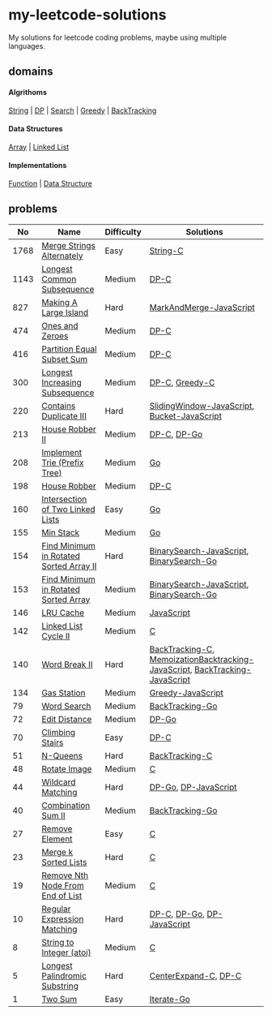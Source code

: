 # my-leetcode-solutions
My solutions for leetcode coding problems, maybe using multiple languages.

## domains
#### Algrithoms
[String](./domains/Algrithoms/String.md) | [DP](./domains/Algrithoms/DP.md) | [Search](./domains/Algrithoms/Search.md) | [Greedy](./domains/Algrithoms/Greedy.md) | [BackTracking](./domains/Algrithoms/BackTracking.md)
#### Data Structures
[Array](./domains/Data%20Structures/Array.md) | [Linked List](./domains/Data%20Structures/Linked%20List.md)
#### Implementations
[Function](./domains/Implementations/Function.md) | [Data Structure](./domains/Implementations/Data%20Structure.md)

## problems
| No | Name | Difficulty | Solutions |
| -- | -- | -- | -- |
| 1768 | [Merge Strings Alternately](https://leetcode.cn/problems/Merge-Strings-Alternately) | Easy | [String-C](./solutions/algrithoms/Merge%20Strings%20Alternately/string.c) |
| 1143 | [Longest Common Subsequence](https://leetcode.cn/problems/Longest-Common-Subsequence) | Medium | [DP-C](./solutions/algrithoms/Longest%20Common%20Subsequence/dp.c) |
| 827 | [Making A Large Island](https://leetcode.cn/problems/Making-A-Large-Island) | Hard | [MarkAndMerge-JavaScript](./solutions/algrithoms/Making%20A%20Large%20Island/mark-and-merge.js) |
| 474 | [Ones and Zeroes](https://leetcode.cn/problems/Ones-and-Zeroes) | Medium | [DP-C](./solutions/algrithoms/Ones%20and%20Zeroes/dp.c) |
| 416 | [Partition Equal Subset Sum](https://leetcode.cn/problems/Partition-Equal-Subset-Sum) | Medium | [DP-C](./solutions/algrithoms/Partition%20Equal%20Subset%20Sum/dp.c) |
| 300 | [Longest Increasing Subsequence](https://leetcode.cn/problems/Longest-Increasing-Subsequence) | Medium | [DP-C](./solutions/algrithoms/Longest%20Increasing%20Subsequence/dp.c), [Greedy-C](./solutions/algrithoms/Longest%20Increasing%20Subsequence/greedy.c) |
| 220 | [Contains Duplicate III](https://leetcode.cn/problems/Contains-Duplicate-III) | Hard | [SlidingWindow-JavaScript](./solutions/algrithoms/Contains%20Duplicate%20III/sliding-window.js), [Bucket-JavaScript](./solutions/algrithoms/Contains%20Duplicate%20III/bucket.js) |
| 213 | [House Robber II](https://leetcode.cn/problems/House-Robber-II) | Medium | [DP-C](./solutions/algrithoms/House%20Robber%20II/dp.c), [DP-Go](./solutions/algrithoms/House%20Robber%20II/dp.go) |
| 208 | [Implement Trie (Prefix Tree)](https://leetcode.cn/problems/Implement-Trie-(Prefix-Tree)) | Medium | [Go](./solutions/implementations/Implement%20Trie%20(Prefix%20Tree)/trie.go) |
| 198 | [House Robber](https://leetcode.cn/problems/House-Robber) | Medium | [DP-C](./solutions/algrithoms/House%20Robber/dp.c) |
| 160 | [Intersection of Two Linked Lists](https://leetcode.cn/problems/Intersection-of-Two-Linked-Lists) | Easy | [Go](./solutions/data%20structures/Intersection%20of%20Two%20Linked%20Lists/list.go) |
| 155 | [Min Stack](https://leetcode.cn/problems/Min-Stack) | Medium | [Go](./solutions/implementations/Min%20Stack/stack.go) |
| 154 | [Find Minimum in Rotated Sorted Array II](https://leetcode.cn/problems/Find-Minimum-in-Rotated-Sorted-Array-II) | Hard | [BinarySearch-JavaScript](./solutions/algrithoms/Find%20Minimum%20in%20Rotated%20Sorted%20Array%20II/binary-search.js), [BinarySearch-Go](./solutions/algrithoms/Find%20Minimum%20in%20Rotated%20Sorted%20Array%20II/binary-search.go) |
| 153 | [Find Minimum in Rotated Sorted Array](https://leetcode.cn/problems/Find-Minimum-in-Rotated-Sorted-Array) | Medium | [BinarySearch-JavaScript](./solutions/algrithoms/Find%20Minimum%20in%20Rotated%20Sorted%20Array/binary-search.js), [BinarySearch-Go](./solutions/algrithoms/Find%20Minimum%20in%20Rotated%20Sorted%20Array/binary-search.go) |
| 146 | [LRU Cache](https://leetcode.cn/problems/LRU-Cache) | Medium | [JavaScript](./solutions/implementations/LRU%20Cache/struct.js) |
| 142 | [Linked List Cycle II](https://leetcode.cn/problems/Linked-List-Cycle-II) | Medium | [C](./solutions/data%20structures/Linked%20List%20Cycle%20II/list.c) |
| 140 | [Word Break II](https://leetcode.cn/problems/Word-Break-II) | Hard | [BackTracking-C](./solutions/algrithoms/Word%20Break%20II/backtracking.c), [MemoizationBacktracking-JavaScript](./solutions/algrithoms/Word%20Break%20II/memoization-backtracking.js), [BackTracking-JavaScript](./solutions/algrithoms/Word%20Break%20II/backtracking.js) |
| 134 | [Gas Station](https://leetcode.cn/problems/Gas-Station) | Medium | [Greedy-JavaScript](./solutions/algrithoms/Gas%20Station/greedy.js) |
| 79 | [Word Search](https://leetcode.cn/problems/Word-Search) | Medium | [BackTracking-Go](./solutions/algrithoms/Word%20Search/backtracking.go) |
| 72 | [Edit Distance](https://leetcode.cn/problems/Edit-Distance) | Medium | [DP-Go](./solutions/algrithoms/Edit%20Distance/dp.go) |
| 70 | [Climbing Stairs](https://leetcode.cn/problems/Climbing-Stairs) | Easy | [DP-C](./solutions/algrithoms/Climbing%20Stairs/dp.c) |
| 51 | [N-Queens](https://leetcode.cn/problems/N-Queens) | Hard | [BackTracking-C](./solutions/algrithoms/N-Queens/backtracking.c) |
| 48 | [Rotate Image](https://leetcode.cn/problems/Rotate-Image) | Medium | [C](./solutions/data%20structures/Rotate%20Image/array.c) |
| 44 | [Wildcard Matching](https://leetcode.cn/problems/Wildcard-Matching) | Hard | [DP-Go](./solutions/algrithoms/Wildcard%20Matching/dp.go), [DP-JavaScript](./solutions/algrithoms/Wildcard%20Matching/dp.js) |
| 40 | [Combination Sum II](https://leetcode.cn/problems/Combination-Sum-II) | Medium | [BackTracking-Go](./solutions/algrithoms/Combination%20Sum%20II/backtracking.go) |
| 27 | [Remove Element](https://leetcode.cn/problems/Remove-Element) | Easy | [C](./solutions/data%20structures/Remove%20Element/array.c) |
| 23 | [Merge k Sorted Lists](https://leetcode.cn/problems/Merge-k-Sorted-Lists) | Hard | [C](./solutions/data%20structures/Merge%20k%20Sorted%20Lists/list.c) |
| 19 | [Remove Nth Node From End of List](https://leetcode.cn/problems/Remove-Nth-Node-From-End-of-List) | Medium | [C](./solutions/data%20structures/Remove%20Nth%20Node%20From%20End%20of%20List/list.c) |
| 10 | [Regular Expression Matching](https://leetcode.cn/problems/Regular-Expression-Matching) | Hard | [DP-C](./solutions/algrithoms/Regular%20Expression%20Matching/dp.c), [DP-Go](./solutions/algrithoms/Regular%20Expression%20Matching/dp.go), [DP-JavaScript](./solutions/algrithoms/Regular%20Expression%20Matching/dp.js) |
| 8 | [String to Integer (atoi)](https://leetcode.cn/problems/String-to-Integer-(atoi)) | Medium | [C](./solutions/implementations/String%20to%20Integer%20(atoi)/func.c) |
| 5 | [Longest Palindromic Substring](https://leetcode.cn/problems/Longest-Palindromic-Substring) | Hard | [CenterExpand-C](./solutions/algrithoms/Longest%20Palindromic%20Substring/center-expand.c), [DP-C](./solutions/algrithoms/Longest%20Palindromic%20Substring/dp.c) |
| 1 | [Two Sum](https://leetcode.cn/problems/Two-Sum) | Easy | [Iterate-Go](./solutions/algrithoms/Two%20Sum/iterate.go) |

